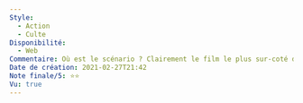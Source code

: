 ```yaml
---
Style:
  - Action
  - Culte
Disponibilité:
  - Web
Commentaire: Où est le scénario ? Clairement le film le plus sur-coté de tous les temps. Le début était sympa, mais plus on avance, plus on se demande ce qu'on fait là. Bons acteurs sinon.
Date de création: 2021-02-27T21:42
Note finale/5: ⭐⭐
Vu: true
---
```


